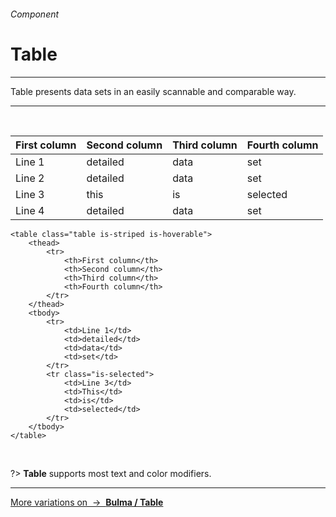 <h6 class="is-uppercase has-text-grey has-text-weight-medium is-size-6 is-size-7-mobile">Component</h6>
<h1 class="title is-family-secondary is-size-2-mobile">Table</h1>
<hr class="is-visible is-size-4">
<p class="subtitle is-family-secondary has-text-dark">
    <span class="has-text-weight-semibold">Table</span> presents data sets in an easily scannable and comparable way.
</p>
<hr class="is-visible is-size-4"><br>

<div class="box is-well is-large is-marginless is-radiusless-b">
    <table class="table is-striped is-hoverable">
        <thead>
            <tr>
                <th align>First column</th>
                <th align>Second column</th>
                <th align>Third column</th>
                <th align>Fourth column</th>
            </tr>
        </thead>
        <tbody>
            <tr>
                <td>Line 1</td>
                <td>detailed</td>
                <td>data</td>
                <td>set</td>
            </tr>
            <tr>
                <td>Line 2</td>
                <td>detailed</td>
                <td>data</td>
                <td>set</td>
            </tr>
            <tr class="is-selected">
                <td>Line 3</td>
                <td>this</td>
                <td>is</td>
                <td>selected</td>
            </tr>
            <tr>
                <td>Line 4</td>
                <td>detailed</td>
                <td>data</td>
                <td>set</td>
            </tr>
        </tbody>
    </table>
</div>

    <table class="table is-striped is-hoverable">
        <thead>
            <tr>
                <th>First column</th>
                <th>Second column</th>
                <th>Third column</th>
                <th>Fourth column</th>
            </tr>
        </thead>
        <tbody>
            <tr>
                <td>Line 1</td>
                <td>detailed</td>
                <td>data</td>
                <td>set</td>
            </tr>
            <tr class="is-selected">
                <td>Line 3</td>
                <td>This</td>
                <td>is</td>
                <td>selected</td>
            </tr>
        </tbody>
    </table>
<br>

?> **Table** supports most text and color modifiers.

<hr>

<a href="http://bulma.io/documentation/elements/table/" target="blank" class="box is-well has-text-grey-dark">
    More variations on &nbsp;→&nbsp; <strong class="has-text-primary">Bulma / Table</strong>
</a>
